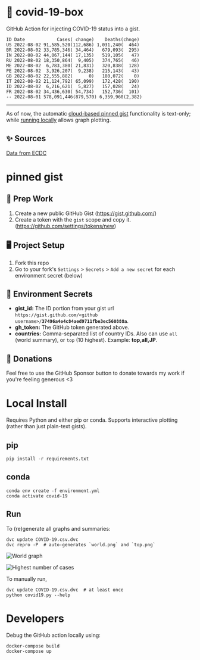 # 🏥 covid-19-box

GitHub Action for injecting COVID-19 status into a gist.

```
ID Date            Cases( change)    Deaths(chnge)
US 2022-08-02 91,585,520(112,686) 1,031,240(  464)
BR 2022-08-02 33,785,346( 34,464)   679,093(  295)
IN 2022-08-02 44,067,144( 17,135)   519,105(   47)
RU 2022-08-02 18,350,864(  9,405)   374,765(   46)
ME 2022-08-02  6,783,380( 21,831)   320,838(  128)
PE 2022-08-02  3,926,207(  9,238)   215,143(   43)
GB 2022-08-02 22,555,882(      0)   180,072(    0)
IT 2022-08-02 21,124,792( 65,099)   172,428(  190)
ID 2022-08-02  6,216,621(  5,827)   157,028(   24)
FR 2022-08-02 34,436,630( 54,734)   152,736(  101)
-- 2022-08-01 578,091,446(879,570) 6,359,960(2,382)
```

---

As of now, the automatic [cloud-based pinned gist](#pinned-gist) functionality is text-only;
while [running locally](#local-install) allows graph plotting.

## ✨ Sources

[Data from ECDC](https://www.ecdc.europa.eu/en/publications-data/download-todays-data-geographic-distribution-covid-19-cases-worldwide)

# pinned gist

## 🎒 Prep Work
1. Create a new public GitHub Gist (https://gist.github.com/)
1. Create a token with the `gist` scope and copy it. (https://github.com/settings/tokens/new)

## 🖥 Project Setup
1. Fork this repo
1. Go to your fork's `Settings` > `Secrets` > `Add a new secret` for each environment secret (below)

## 🤫 Environment Secrets
- **gist_id:** The ID portion from your gist url `https://gist.github.com/<github username>/`**`37496a4e4c84aed9711fbe3ec560888a`**.
- **gh_token:** The GitHub token generated above.
- **countries:** Comma-separated list of country IDs. Also can use `all` (world summary), or `top` (10 highest). Example: **top,all,JP**.

## 💸 Donations

Feel free to use the GitHub Sponsor button to donate towards my work if you're feeling generous <3

# Local Install

Requires Python and either pip or conda. Supports interactive plotting (rather than just plain-text gists).

## pip

```
pip install -r requirements.txt
```

## conda

```
conda env create -f environment.yml
conda activate covid-19
```

## Run

To (re)generate all graphs and summaries:

```
dvc update COVID-19.csv.dvc
dvc repro -P  # auto-generates `world.png` and `top.png`
```

![World graph](world.png)

![Highest number of cases](top.png)

To manually run,

```
dvc update COVID-19.csv.dvc  # at least once
python covid19.py --help
```

# Developers

Debug the GitHub action locally using:

```
docker-compose build
docker-compose up
```
